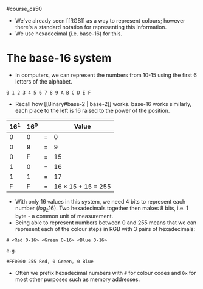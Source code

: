 #course_cs50 

- We've already seen [[RGB]] as a way to represent colours; however there's a standard notation for representing this information.
- We use hexadecimal (i.e. base-16) for this.

# The base-16 system

- In computers, we can represent the numbers from 10-15 using the first 6 letters of the alphabet.

```
0 1 2 3 4 5 6 7 8 9 A B C D E F
```

- Recall how [[Binary#base-2 | base-2]] works. base-16 works similarly, each place to the left is 16 raised to the power of the position.

| $16^1$ | $16^0$ |     | Value                     |
| ------ | ------ | --- | ------------------------- |
| 0      | 0      | =   | 0                         |
| 0      | 9      | =   | 9                         |
| 0      | F      | =   | 15                        |
| 1      | 0      | =   | 16                        |
| 1      | 1      | =   | 17                        |
| F      | F      | =   | 16 $\times$ 15 + 15 = 255 |
- With only 16 values in this system, we need 4 bits to represent each number ($log_{2}16$). Two hexadecimals together then makes 8 bits, i.e. 1 byte - a common unit of measurement.
- Being able to represent numbers between 0 and 255 means that we can represent each of the colour steps in RGB with 3 pairs of hexadecimals:

```
# <Red 0-16> <Green 0-16> <Blue 0-16>

e.g.

#FF0000 255 Red, 0 Green, 0 Blue
```

- Often we prefix hexadecimal numbers with `#` for colour codes and `0x` for most other purposes such as memory addresses.